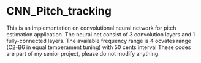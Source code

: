 # CNN_Pitch_tracking

This is an implementation on convolutional neural network for pitch estimation application.
The neural net consist of 3 convolution layers and 1 fully-connected layers.
The available frequency range is 4 ocvates range (C2-B6 in equal temperament tuning) with 50 cents interval
These codes are part of my senior project, please do not modify anything.
